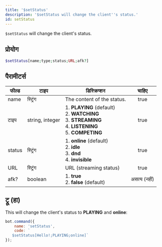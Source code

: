 ```yaml
---
title: '$setStatus'
description: '$setStatus will change the client''s status.'
id: setStatus
---
```


`$setStatus` will change the client's status.

## प्रोयोग

```php
$setStatus[name;type;status;URL;afk?]
```

## पैरामीटर्स

| फील्ड  | टाइप            | डिस्क्रिप्शन                                                                                                                                    |    चाहिए     |
| ------ | --------------- | ----------------------------------------------------------------------------------------------------------------------------------------------- |:------------:|
| name   | स्ट्रिंग        | The content of the status.                                                                                                                      |     true     |
| टाइप   | string, integer | 1. **PLAYING** (default) <br /> 2. **WATCHING** <br /> 3. **STREAMING** <br /> 4. **LISTENING** <br /> 5. **COMPETING** |     true     |
| status | स्ट्रिंग        | 1. **online** (default) <br /> 2. **idle** <br /> 3. **dnd** <br /> 4. **invisible**                                          |     true     |
| URL    | स्ट्रिंग        | URL (streaming status)                                                                                                                          |     true     |
| afk?   | boolean         | 1. **true** <br /> 2. **false** (default)                                                                                                 | असत्य (नहीं) |

## ट्रू (हा)

This will change the client's status to **PLAYING** and **online**:

```javascript
bot.command({
    name: 'setStatus',
    code: `
   $setStatus[Hello!;PLAYING;online]`
});
```